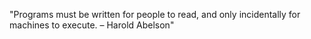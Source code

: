 <!--QUOTE_START-->
"Programs must be written for people to read, and only incidentally for machines to execute. – Harold Abelson"
<!--QUOTE_END-->

